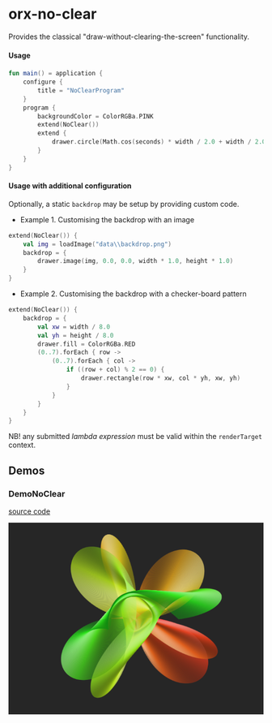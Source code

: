 # orx-no-clear

Provides the classical "draw-without-clearing-the-screen" functionality.

#### Usage

```kotlin
fun main() = application {
    configure {
        title = "NoClearProgram"
    }
    program {
        backgroundColor = ColorRGBa.PINK
        extend(NoClear())
        extend {
            drawer.circle(Math.cos(seconds) * width / 2.0 + width / 2.0, Math.sin(seconds * 0.24) * height / 2.0 + height / 2.0, 20.0)
        }
    }
}
```

#### Usage with additional configuration
Optionally, a static `backdrop` may be setup by providing custom code.

- Example 1. Customising the backdrop with an image
```kotlin
extend(NoClear()) {
    val img = loadImage("data\\backdrop.png")
    backdrop = {
        drawer.image(img, 0.0, 0.0, width * 1.0, height * 1.0)
    }
}
```

- Example 2. Customising the backdrop with a checker-board pattern
```kotlin
extend(NoClear()) {
    backdrop = {
        val xw = width / 8.0
        val yh = height / 8.0
        drawer.fill = ColorRGBa.RED
        (0..7).forEach { row ->
            (0..7).forEach { col ->
                if ((row + col) % 2 == 0) {
                    drawer.rectangle(row * xw, col * yh, xw, yh)
                }
            }
        }
    }
}
```

NB! any submitted _lambda expression_ must be valid within the `renderTarget` context.
<!-- __demos__ -->
## Demos
### DemoNoClear
[source code](src/jvmDemo/kotlin/DemoNoClear.kt)

![DemoNoClearKt](https://raw.githubusercontent.com/openrndr/orx/media/orx-no-clear/images/DemoNoClearKt.png)
